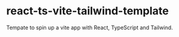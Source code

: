 # react-ts-vite-tailwind-template
Tempate to spin up a vite app with React, TypeScript and Tailwind. 
